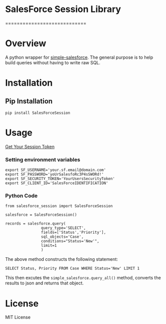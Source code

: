# SalesForce Session Library
============================

# Overview

A python wrapper for [simple-salesforce](https://github.com/simple-salesforce/simple-salesforce).  The general purpose is to help build queries without having to write raw SQL. 

# Installation

## Pip Installation

`pip install SalesForceSession`

# Usage

[Get Your Session Token](https://help.salesforce.com/articleView?id=user_security_token.htm)

### Setting environment variables

```
export SF_USERNAME='your.sf.email@domain.com' 
export SF_PASSWORD='yoUrSalesfoRc3P4sSWORd!' 
export SF_SECURITY_TOKEN='YourUsersSecurityToken'
export SF_CLIENT_ID='SalesForceIDENTIFICATION' 
```

### Python Code

```
from salesforce_session import SalesForceSession

salesforce = SalesForceSession()

records = salesforce.query(
                query_type='SELECT',
                fields=['Status','Priority'],
                sql_objects='Case',
                conditions="Status='New'",
                limit=1
                )
```

The above method constructs the following statement:

`SELECT Status, Priority FROM Case WHERE Status='New' LIMIT 1`

This then excutes the `simple_salesforce.query_all()` method, converts the results to json and returns that object.

# License

MIT License
